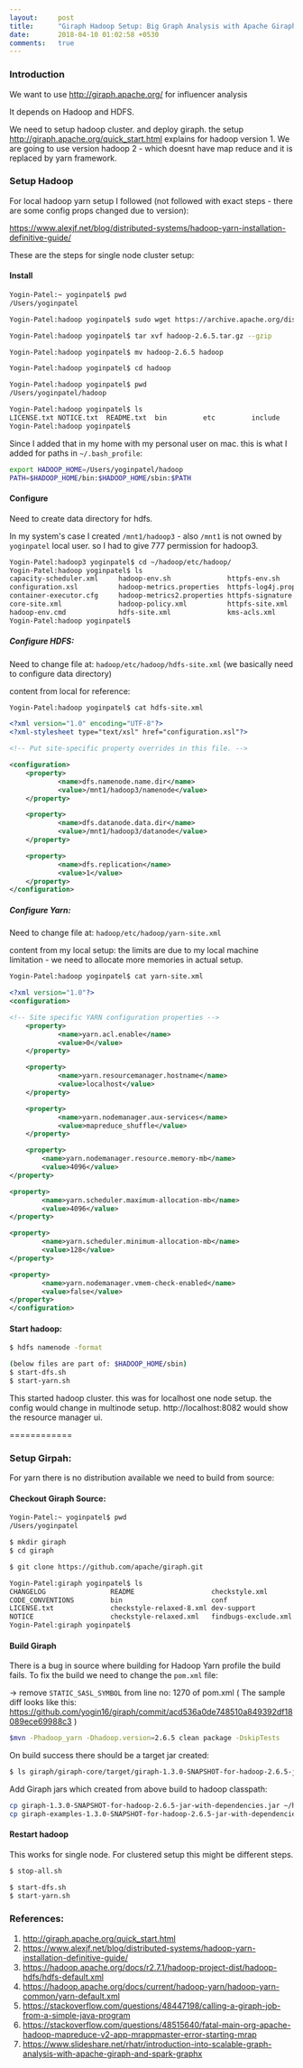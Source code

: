 ```yaml
---
layout:     post
title:      "Giraph Hadoop Setup: Big Graph Analysis with Apache Giraph"
date:       2018-04-10 01:02:58 +0530
comments:   true
---
```


### Introduction

We want to use http://giraph.apache.org/ for influencer analysis

It depends on Hadoop and HDFS.

We need to setup hadoop cluster. and deploy giraph.
the setup http://giraph.apache.org/quick_start.html explains for hadoop version 1. We are going to use version hadoop 2 - which doesnt have map reduce and it is replaced by yarn framework.

### Setup Hadoop
For local hadoop yarn setup I followed (not followed with exact steps - there are some config props changed due to version):

https://www.alexjf.net/blog/distributed-systems/hadoop-yarn-installation-definitive-guide/

These are the steps for single node cluster setup:

#### Install
```bash
Yogin-Patel:~ yoginpatel$ pwd
/Users/yoginpatel
```
```bash
Yogin-Patel:hadoop yoginpatel$ sudo wget https://archive.apache.org/dist/hadoop/core/hadoop-2.6.5/hadoop-2.6.5.tar.gz

Yogin-Patel:hadoop yoginpatel$ tar xvf hadoop-2.6.5.tar.gz --gzip

Yogin-Patel:hadoop yoginpatel$ mv hadoop-2.6.5 hadoop

Yogin-Patel:hadoop yoginpatel$ cd hadoop

Yogin-Patel:hadoop yoginpatel$ pwd
/Users/yoginpatel/hadoop

Yogin-Patel:hadoop yoginpatel$ ls
LICENSE.txt NOTICE.txt  README.txt  bin         etc         include     lib         libexec     logs        sbin        share
Yogin-Patel:hadoop yoginpatel$
```

Since I added that in my home with my personal user on mac. this is what I added for paths in `~/.bash_profile`:

```bash
export HADOOP_HOME=/Users/yoginpatel/hadoop
PATH=$HADOOP_HOME/bin:$HADOOP_HOME/sbin:$PATH
```

#### Configure
Need to create data directory for hdfs.

In my system's case I created `/mnt1/hadoop3` - also `/mnt1` is not owned by `yoginpatel` local user. so I had to give 777 permission for hadoop3.

```bash
Yogin-Patel:hadoop3 yoginpatel$ cd ~/hadoop/etc/hadoop/
Yogin-Patel:hadoop yoginpatel$ ls
capacity-scheduler.xml     hadoop-env.sh              httpfs-env.sh              kms-env.sh                 mapred-env.sh              ssl-server.xml.example
configuration.xsl          hadoop-metrics.properties  httpfs-log4j.properties    kms-log4j.properties       mapred-queues.xml.template yarn-env.cmd
container-executor.cfg     hadoop-metrics2.properties httpfs-signature.secret    kms-site.xml               mapred-site.xml            yarn-env.sh
core-site.xml              hadoop-policy.xml          httpfs-site.xml            log4j.properties           slaves                     yarn-site.xml
hadoop-env.cmd             hdfs-site.xml              kms-acls.xml               mapred-env.cmd             ssl-client.xml.example
Yogin-Patel:hadoop yoginpatel$
```

##### Configure HDFS:
Need to change file at: `hadoop/etc/hadoop/hdfs-site.xml` (we basically need to configure data directory)

content from local for reference:
```bash
Yogin-Patel:hadoop yoginpatel$ cat hdfs-site.xml
```
```xml
<?xml version="1.0" encoding="UTF-8"?>
<?xml-stylesheet type="text/xsl" href="configuration.xsl"?>

<!-- Put site-specific property overrides in this file. -->

<configuration>
	<property>
            <name>dfs.namenode.name.dir</name>
            <value>/mnt1/hadoop3/namenode</value>
    </property>

    <property>
            <name>dfs.datanode.data.dir</name>
            <value>/mnt1/hadoop3/datanode</value>
    </property>

    <property>
            <name>dfs.replication</name>
            <value>1</value>
    </property>
</configuration>
```

##### Configure Yarn:
Need to change file at: `hadoop/etc/hadoop/yarn-site.xml`

content from my local setup: the limits are due to my local machine limitation - we need to allocate more memories in actual setup.

```bash
Yogin-Patel:hadoop yoginpatel$ cat yarn-site.xml
```
```xml
<?xml version="1.0"?>
<configuration>

<!-- Site specific YARN configuration properties -->
	<property>
            <name>yarn.acl.enable</name>
            <value>0</value>
    </property>

    <property>
            <name>yarn.resourcemanager.hostname</name>
            <value>localhost</value>
    </property>

    <property>
            <name>yarn.nodemanager.aux-services</name>
            <value>mapreduce_shuffle</value>
    </property>

	<property>
        <name>yarn.nodemanager.resource.memory-mb</name>
        <value>4096</value>
</property>

<property>
        <name>yarn.scheduler.maximum-allocation-mb</name>
        <value>4096</value>
</property>

<property>
        <name>yarn.scheduler.minimum-allocation-mb</name>
        <value>128</value>
</property>

<property>
        <name>yarn.nodemanager.vmem-check-enabled</name>
        <value>false</value>
</property>
</configuration>
```

#### Start hadoop:
```bash
$ hdfs namenode -format

(below files are part of: $HADOOP_HOME/sbin)
$ start-dfs.sh
$ start-yarn.sh
```

This started hadoop cluster. this was for localhost one node setup. the config would change in multinode setup.
http://localhost:8082 would show the resource manager ui.

============

### Setup Girpah:

For yarn there is no distribution available we need to build from source:

#### Checkout Giraph Source:

```bash
Yogin-Patel:~ yoginpatel$ pwd
/Users/yoginpatel

$ mkdir giraph
$ cd giraph

$ git clone https://github.com/apache/giraph.git

Yogin-Patel:giraph yoginpatel$ ls
CHANGELOG                README                   checkstyle.xml           giraph-accumulo          giraph-debugger          giraph-hbase             license-header.txt
CODE_CONVENTIONS         bin                      conf                     giraph-block-app         giraph-dist              giraph-hcatalog          pom.xml
LICENSE.txt              checkstyle-relaxed-8.xml dev-support              giraph-block-app-8       giraph-examples          giraph-parent.iml        src
NOTICE                   checkstyle-relaxed.xml   findbugs-exclude.xml     giraph-core              giraph-gora              giraph-rexster           target
Yogin-Patel:giraph yoginpatel$
```

#### Build Giraph

There is a bug in source where building for Hadoop Yarn profile the build fails. To fix the build we need to change the `pom.xml` file:

-> remove `STATIC_SASL_SYMBOL` from line no: 1270 of pom.xml ( The sample diff looks like this: https://github.com/yogin16/giraph/commit/acd536a0de748510a849392df18089ece69988c3 )

```bash
$mvn -Phadoop_yarn -Dhadoop.version=2.6.5 clean package -DskipTests
```

On build success there should be a target jar created:
```bash
$ ls giraph/giraph-core/target/giraph-1.3.0-SNAPSHOT-for-hadoop-2.6.5-jar-with-dependencies.jar
```

Add Giraph jars which created from above build to hadoop classpath:

```bash
cp giraph-1.3.0-SNAPSHOT-for-hadoop-2.6.5-jar-with-dependencies.jar ~/hadoop/share/hadoop/yarn/lib/
cp giraph-examples-1.3.0-SNAPSHOT-for-hadoop-2.6.5-jar-with-dependencies.jar ~/hadoop/share/hadoop/yarn/lib/
```

#### Restart hadoop

This works for single node. For clustered setup this might be different steps.

```bash
$ stop-all.sh

$ start-dfs.sh
$ start-yarn.sh
```

### References:
1. http://giraph.apache.org/quick_start.html
1. https://www.alexjf.net/blog/distributed-systems/hadoop-yarn-installation-definitive-guide/
1. https://hadoop.apache.org/docs/r2.7.1/hadoop-project-dist/hadoop-hdfs/hdfs-default.xml
1. https://hadoop.apache.org/docs/current/hadoop-yarn/hadoop-yarn-common/yarn-default.xml
1. https://stackoverflow.com/questions/48447198/calling-a-giraph-job-from-a-simple-java-program
1. https://stackoverflow.com/questions/48515640/fatal-main-org-apache-hadoop-mapreduce-v2-app-mrappmaster-error-starting-mrap
1. https://www.slideshare.net/rhatr/introduction-into-scalable-graph-analysis-with-apache-giraph-and-spark-graphx
